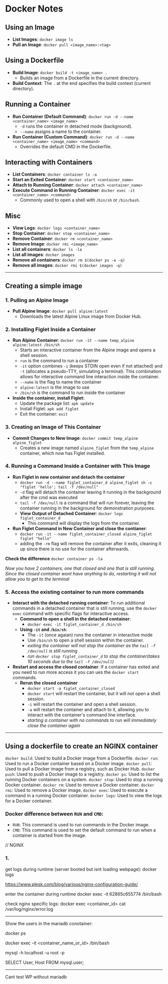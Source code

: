 # Docker Notes

## Using an Image
- **List Images**: `docker image ls`
- **Pull an Image**: `docker pull <image_name>:<tag>`

## Using a Dockerfile
- **Build Image**: `docker build -t <image_name> .`
  - Builds an image from a Dockerfile in the current directory.
- **Build Context**: The `.` at the end specifies the build context (current directory).

## Running a Container
- **Run Container (Default Command)**: `docker run -d --name <container_name> <image_name>`
  - `-d` runs the container in detached mode (background).
  - `--name` assigns a name to the container.
- **Run Container (Custom Command)**: `docker run -d --name <container_name> <image_name> <command>`
  - Overrides the default CMD in the Dockerfile.

## Interacting with Containers
- **List Containers**: `docker container ls -a`
- **Start an Exited Container**: `docker start <container_name>`
- **Attach to Running Container**: `docker attach <container_name>`
- **Execute Command in Running Container**: `docker exec -it <container_name> <command>`
  - Commonly used to open a shell with `/bin/sh` or `/bin/bash`.

## Misc
- **View Logs**: `docker logs <container_name>`
- **Stop Container**: `docker stop <container_name>`
- **Remove Container**: `docker rm <container_name>`
- **Remove Image**: `docker rmi <image_name>`
- **List all containers**: `docker ls -la`
- **List all images**: `docker images`
- **Remove all containers**: `docker rm $(docker ps -a -q)`
- **Remove all images**: `docker rmi $(docker images -q)`

---------------------------------------------------------------

## Creating a simple image

### 1. Pulling an Alpine Image
- **Pull Alpine Image**: `docker pull alpine:latest`
  - Downloads the latest Alpine Linux image from Docker Hub.

### 2. Installing Figlet Inside a Container
- **Run Alpine Container**: `docker run -it --name temp_alpine alpine:latest /bin/sh`
  - Starts an interactive container from the Alpine image and opens a shell session.
  - `run` is the command to run a container
  - `-it` option combines `-i` (keeps STDIN open even if not attached) and `-t` (allocates a pseudo-TTY, simulating a terminal). This combination allows for interactive command line interaction inside the container.
  - `--name` is the flag to name the container
  - `alpine:latest` is the image to use
  - `/bin/sh` is the command to run inside the container
- **Inside the container, install Figlet:**
  - Update the package list: `apk update`
  - Install Figlet: `apk add figlet`
  - Exit the container: `exit`

### 3. Creating an Image of This Container
- **Commit Changes to New Image**: `docker commit temp_alpine alpine_figlet`
  - Creates a new image named `alpine_figlet` from the `temp_alpine` container, which now has Figlet installed.

### 4. Running a Command Inside a Container with This Image
- **Run Figlet in new container and detach the container**
  - `docker run -d --name figlet_container_d alpine_figlet sh -c "figlet 'hello'; tail -f /dev/null"`
  - `-d` flag will detach the container leaving it running in the background after the cmd was executed
  - `tail -f /dev/null` is a command that will run forever, leaving the container running in the background
    for demonstration purposes.
  - **View Output of Detached Container**: `docker logs figlet_container_d`
    - This command will display the logs from the container.
- **Run Figlet Command in New Container and close the contianer**:
  - `docker run -it --name figlet_container_closed alpine_figlet figlet "hello"`
  - adding the `-rm` flag will remove the container after it exits, cleaning it up
    since there is no use for the container afterwards.

**Check the difference**
`docker container ps -la`


*Now you have 2 containers, one that closed and one that is still running.*
*Since the closed container wont have anything to do, restarting it will not allow you to get to the terminal*

### 5. Access the existing container to run more commands
- **Interact with the detached running container**: To run additional commands in a detached container that is still running, use the `docker exec` command with specific flags for interactive access.
  - **Command to open a shell in the detached container**: 
    - `docker exec -it figlet_container_d /bin/sh`
  - **Using `-it` and `/bin/sh`**:
    - The `-it` (once agaian) runs the container in interactive mode
    - Use `/bin/sh` to open a shell session within the container.
    - *exiting the container will not stop the container as the `tail -f /dev/null` is still running*
    - *run `docker stop figlet_container_d` to stop the container(takes 10 seconds due to the `tail -f /dev/null`)*
- **Restart and access the closed container**: If a container has exited and you need to run more access it you can ues the `docker start` commands.
  - **Rerun the closed container**
    - `docker start -a figlet_container_closed`
    - `docker start` will restart the container, but it will not open a shell session.
    - `-i` will restart the container and open a shell session.
    - `-a` will restart the container and attach to it, allowing you to interact with the container's command line interface.
    - *starting a container with no commands to run will immediately close the container again*

-----------------------------------------

## **Using a dockerfile to create an NGINX container**

`docker build`: Used to build a Docker image from a Dockerfile.
`docker run`: Used to run a Docker container based on a Docker image.
`docker pull`: Used to pull a Docker image from a registry, such as Docker Hub.
`docker push`: Used to push a Docker image to a registry.
`docker ps`: Used to list the running Docker containers on a system.
`docker stop`: Used to stop a running Docker container.
`docker rm`: Used to remove a Docker container.
`docker rmi`: Used to remove a Docker image.
`docker exec`: Used to execute a command in a running Docker container.
`docker logs`: Used to view the logs for a Docker container.


### Docker difference between `RUN` and `CMD`:
- `RUN`: This command is used to run commands in the Docker image.
- `CMD`: This command is used to set the default command to run when a container is started from the image.

// NGINX

### 1. 

get logs during runtime (server booted but isnt loading webpage):
docker logs 

https://www.plesk.com/blog/various/nginx-configuration-guide/

enter the container during runtime
docker exec -it 62865c655774 /bin/bash

check nginx specific logs:
  docker exec <container_id> cat /var/log/nginx/error.log


---

Show the users in the mariadb conotainer:

  docker ps

  docker exec -it <container_name_or_id> /bin/bash

  mysql -h localhost -u root -p

  SELECT User, Host FROM mysql.user;


  ---------------


  Cant test WP without mariadb 